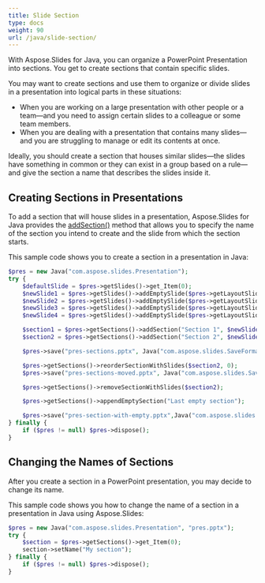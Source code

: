 ```yaml
---
title: Slide Section
type: docs
weight: 90
url: /java/slide-section/
---
```


With Aspose.Slides for Java, you can organize a PowerPoint Presentation into sections. You get to create sections that contain specific slides. 

You may want to create sections and use them to organize or divide slides in a presentation into logical parts in these situations:

- When you are working on a large presentation with other people or a team—and you need to assign certain slides to a colleague or some team members. 
- When you are dealing with a presentation that contains many slides—and you are struggling to manage or edit its contents at once.

Ideally, you should create a section that houses similar slides—the slides have something in common or they can exist in a group based on a rule—and give the section a name that describes the slides inside it. 

## Creating Sections in Presentations

To add a section that will house slides in a presentation, Aspose.Slides for Java provides the [addSection()](https://apireference.aspose.com/slides/java/com.aspose.slides/ISectionCollection#addSection-java.lang.String-com.aspose.slides.ISlide-) method that allows you to specify the name of the section you intend to create and the slide from which the section starts. 

This sample code shows you to create a section in a presentation in Java:

```php
$pres = new Java("com.aspose.slides.Presentation");
try {
    $defaultSlide = $pres->getSlides()->get_Item(0);
    $newSlide1 = $pres->getSlides()->addEmptySlide($pres->getLayoutSlides()->get_Item(0));
    $newSlide2 = $pres->getSlides()->addEmptySlide($pres->getLayoutSlides()->get_Item(0));
    $newSlide3 = $pres->getSlides()->addEmptySlide($pres->getLayoutSlides()->get_Item(0));
    $newSlide4 = $pres->getSlides()->addEmptySlide($pres->getLayoutSlides()->get_Item(0));

    $section1 = $pres->getSections()->addSection("Section 1", $newSlide1);
    $section2 = $pres->getSections()->addSection("Section 2", $newSlide3); // section1 will be ended at newSlide2 and after it section2 will start   

    $pres->save("pres-sections.pptx", Java("com.aspose.slides.SaveFormat")->Pptx);

    $pres->getSections()->reorderSectionWithSlides($section2, 0);
    $pres->save("pres-sections-moved.pptx", Java("com.aspose.slides.SaveFormat")->Pptx);

    $pres->getSections()->removeSectionWithSlides($section2);

    $pres->getSections()->appendEmptySection("Last empty section");

    $pres->save("pres-section-with-empty.pptx",Java("com.aspose.slides.SaveFormat")->Pptx);
} finally {
    if ($pres != null) $pres->dispose();
}
```

## Changing the Names of Sections

After you create a section in a PowerPoint presentation, you may decide to change its name. 

This sample code shows you how to change the name of a section in a presentation in Java using Aspose.Slides:

```php
$pres = new Java("com.aspose.slides.Presentation", "pres.pptx");
try {
    $section = $pres->getSections()->get_Item(0);
    section->setName("My section");
} finally {
    if ($pres != null) $pres->dispose();
}
```



